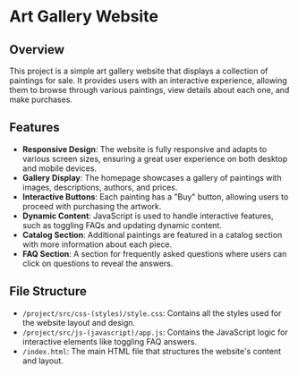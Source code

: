 # Art Gallery Website

## Overview

This project is a simple art gallery website that displays a collection of paintings for sale. It provides users with an interactive experience, allowing them to browse through various paintings, view details about each one, and make purchases.

## Features

- **Responsive Design**: The website is fully responsive and adapts to various screen sizes, ensuring a great user experience on both desktop and mobile devices.
- **Gallery Display**: The homepage showcases a gallery of paintings with images, descriptions, authors, and prices.
- **Interactive Buttons**: Each painting has a "Buy" button, allowing users to proceed with purchasing the artwork.
- **Dynamic Content**: JavaScript is used to handle interactive features, such as toggling FAQs and updating dynamic content.
- **Catalog Section**: Additional paintings are featured in a catalog section with more information about each piece.
- **FAQ Section**: A section for frequently asked questions where users can click on questions to reveal the answers.

## File Structure

- `/project/src/css-(styles)/style.css`: Contains all the styles used for the website layout and design.
- `/project/src/js-(javascript)/app.js`: Contains the JavaScript logic for interactive elements like toggling FAQ answers.
- `/index.html`: The main HTML file that structures the website's content and layout.
